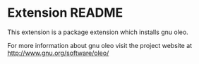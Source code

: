 # Extension README

This extension is a package extension which installs gnu oleo.

For more information about gnu oleo visit the project website at
http://www.gnu.org/software/oleo/

